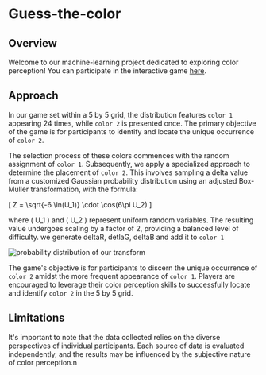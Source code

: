 # Guess-the-color
## Overview
Welcome to our machine-learning project dedicated to exploring color perception! You can participate in the interactive game [here](https://beaterblank.github.io/Guess-the-color/).

## Approach
In our game set within a 5 by 5 grid, the distribution features `color 1` appearing 24 times, while `color 2` is presented once. The primary objective of the game is for participants to identify and locate the unique occurrence of `color 2`.

The selection process of these colors commences with the random assignment of `color 1`. Subsequently, we apply a specialized approach to determine the placement of `color 2`. This involves sampling a delta value from a customized Gaussian probability distribution using an adjusted Box-Muller transformation, with the formula:

\[ Z = \sqrt{-6 \ln(U_1)} \cdot \cos(6\pi U_2) \]

where \( U_1 \) and \( U_2 \) represent uniform random variables. The resulting value undergoes scaling by a factor of 2, providing a balanced level of difficulty. we generate deltaR, detlaG, deltaB and add it to `color 1`

![probability distribution of our transform](https://github.com/beaterblank/Guess-the-color/assets/68276845/656d3263-4ae4-45ba-96e4-b6d319200331)

The game's objective is for participants to discern the unique occurrence of `color 2` amidst the more frequent appearance of `color 1`. Players are encouraged to leverage their color perception skills to successfully locate and identify `color 2` in the 5 by 5 grid.

## Limitations
It's important to note that the data collected relies on the diverse perspectives of individual participants. Each source of data is evaluated independently, and the results may be influenced by the subjective nature of color perception.n
